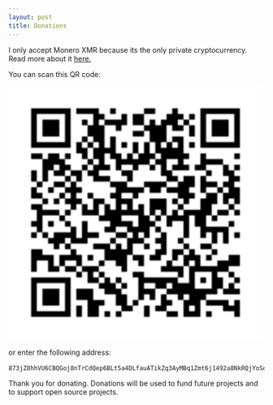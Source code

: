 ```yaml
---
layout: post
title: Donations
---
```


I only accept Monero XMR because its the only private cryptocurrency. Read more about it [here.](https://www.getmonero.org/get-started/what-is-monero/)

You can scan this QR code:

<img src="/images/donation_qr.png" width=500 class="center"/>

or enter the following address:
```
873jZ8hhVU6CBQGoj8nTrCdQep6BLt5a4DLfauATikZq3AyMBq1Zmt6j1492a8NkRQjYoSq5ZuBvx19oTvJHmEDTTQ1GQED
```

Thank you for donating. Donations will be used to fund future projects and to support open source projects.
